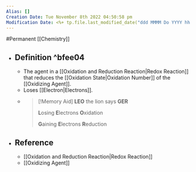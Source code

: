 ```yaml
---
Alias: []
Creation Date: Tue November 8th 2022 04:50:58 pm 
Modification Date: <%+ tp.file.last_modified_date("ddd MMMM Do YYYY hh:mm:ss a") %>
---
```

#Permanent [[Chemistry]]

- ## Definition ^bfee04
	- The agent in a [[Oxidation and Reduction Reaction|Redox Reaction]] that reduces the [[Oxidation State|Oxidation Number]] of the [[Oxidizing Agent]].
	- Loses [[Electron|Electrons]].
	- > [!Memory Aid]
	  > **LEO** the lion says **GER**
	  > 
	  > **L**osing
	  > **E**lectrons
	  > **O**xidation
	  > 
	  > **G**aining
	  > **E**lectrons
	  > **R**eduction
- ## Reference
	- [[Oxidation and Reduction Reaction|Redox Reaction]]
	- [[Oxidizing Agent]]
